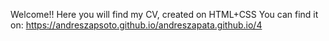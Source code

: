 Welcome!!
Here you will find my CV, created on HTML+CSS
You can find it on: https://andreszapsoto.github.io/andreszapata.github.io/4
